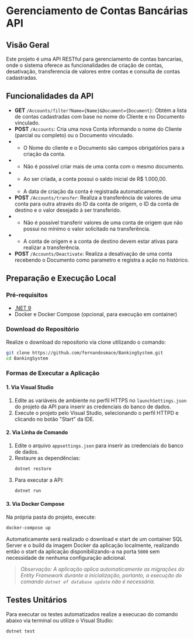 # Gerenciamento de Contas Bancárias API

## Visão Geral

Este projeto é uma API RESTful para gerenciamento de contas bancarias, onde o sistema oferece as funcionalidades de criação de contas, desativação, transferencia de valores entre contas e consulta de contas cadastradas.

## Funcionalidades da API

- **GET** `/Accounts/filter?Name={Name}&Document={Document}`: Obtém a lista de contas cadastradas com base no nome do Cliente e no Documento vinculado.
- **POST** `/Accounts`: Cria uma nova Conta informando o nome do Cliente (parcial ou completo) ou o Documento vinculado.
- - O Nome do cliente e o Documento são campos obrigatórios para a criação da conta.
- - Não é possível criar mais de uma conta com o mesmo documento.
- - Ao ser criada, a conta possui o saldo inicial de R$ 1.000,00.
- - A data de criação da conta é registrada automaticamente.
- **POST** `/Accounts/transfer`: Realiza a transferência de valores de uma conta para outra através do ID da conta de origem, o ID da conta de destino e o valor desejado à ser transferido.
- - Não é possível transferir valores de uma conta de origem que não possui no mínimo o valor solicitado na transferência.
- - A conta de origem e a conta de destino devem estar ativas para realizar a transferência.
- **POST** `/Accounts/Deactivate`: Realiza a desativação de uma conta recebendo o Documento como parametro e registra a ação no histórico.


## Preparação e Execução Local

### Pré-requisitos

- [.NET 9](https://dotnet.microsoft.com/download/dotnet/9.0)
- Docker e Docker Compose (opcional, para execução em container)

### Download do Repositório 

Realize o download do repositorio via clone utilizando o comando:
   ```bash
   git clone https://github.com/fernandosmace/BankingSystem.git
   cd BankingSystem
   ```

### Formas de Executar a Aplicação

#### 1. Via Visual Studio
1. Edite as variáveis de ambiente no perfil HTTPS no `launchSettings.json` do projeto da API para inserir as credenciais do banco de dados.
2. Execute o projeto pelo Visual Studio, selecionando o perfil HTTPD e clicando no botão "Start" da IDE.

#### 2. Via Linha de Comando
1. Edite o arquivo `appsettings.json` para inserir as credenciais do banco de dados.
2. Restaure as dependências:
   ```bash
   dotnet restore
   ```
3. Para executar a API:
   ```bash
   dotnet run
   ```

#### 3. Via Docker Compose
Na própria pasta do projeto, execute:
```bash
docker-compose up
```
Automaticamente será realizado o download e start de um container SQL Server e o build da imagem Docker da aplicação localmente, realizando então o start da aplicação disponibilizando-a na porta `5000` sem necessidade de nenhuma configuração adicional.

> *Observação: A aplicação aplica automaticamente as migrações do Entity Framework durante a inicialização, portanto, a execução do comando `dotnet ef database update` não é necessária.*

## Testes Unitários 
Para executar os testes automatizados realize a execucao do comando abaixo via terminal ou utilize o Visual Studio:
```bash
dotnet test
```

